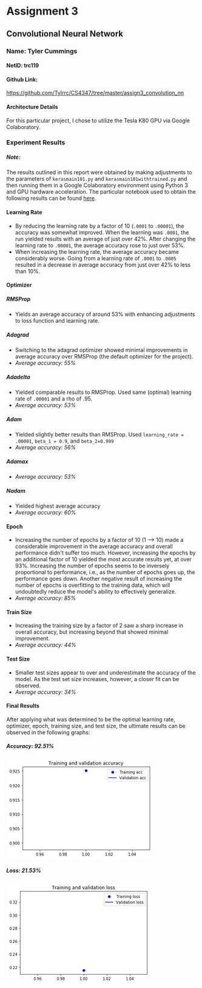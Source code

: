 # Assignment 3
## Convolutional Neural Network
### Name: Tyler Cummings
#### NetID: trc119

#### Github Link: 
<https://github.com/Tylrrc/CS4347/tree/master/assign3_convolution_nn>

#### Architecture Details
For this particular project, I chose to utilize the Tesla K80 GPU via Google Colaboratory.

### Experiment Results

##### Note:
The results outlined in this report were obtained by making adjustments to the parameters
of `kerasmain101.py` and `kerasmain101withtrained.py` and then running them in a Google Colaboratory environment
 using Python 3 and GPU hardware acceleration. The particular notebook used to obtain the following results can be found
 [here](https://github.com/Tylrrc/CS4347/blob/master/assign3_convolution_nn/Assn3.ipynb).
 
#### Learning Rate
*   By reducing the learning rate by a factor of 10 (`.0001` to `.00001`), the accuracy was somewhat improved. 
When the learning was `.0001`, the run yielded results with an average of just over 42%. After changing 
the learning rate to `.00001`, the average accuracy rose to just over 53%. 
*   When increasing the learning rate, the average accuracy became considerably worse. Going from a learning
rate of `.0001` to `.0005` resulted in a decrease in average accuracy from just over 42% to less than 10%.

#### Optimizer

##### RMSProp
*   Yields an average accuracy of around 53% with enhancing adjustments to loss function and 
    learning rate.
    
##### Adagrad 
*   Switching to the adagrad optimizer showed minimal improvements in average accuracy over 
    RMSProp (the default optimizer for the project). 
*   *Average accuracy: 55%*

##### Adadelta
*   Yielded comparable results to RMSProp. Used same (optimal) learning rate of `.00001` and a 
    rho of .95.
*   *Average accuracy: 53%*

##### Adam
*   Yielded slightly better results than RMSProp. Used `learning_rate = .00001`, `beta_1 = 0.9`, 
    and `beta_2=0.999`
*   *Average accuracy: 56%*

##### Adamax
*   *Average accuracy: 53%*

##### Nadam
*   Yielded highest average accuracy
*   *Average accuracy: 60%*

#### Epoch
*   Increasing the number of epochs by a factor of 10 (1 --> 10) made a considerable improvement in the 
average accuracy and overall performance didn't suffer too much. However, increasing the epochs 
by an additional factor of 10 yielded the most accurate results yet, at over 93%. Increasing the
number of epochs seems to be inversely proportional to performance, i.e., as the number of epochs
 goes up, the performance goes down. Another negative result of increasing the number of epochs is overfitting to the 
 training data, which will undoubtedly reduce the model's ability to effectively generalize.
*   *Average accuracy: 85%*

#### Train Size
*   Increasing the training size by a factor of 2 saw a sharp increase in overall accuracy, but 
                        increasing beyond that showed minimal improvement.
*   *Average accuracy: 44%*

#### Test Size
*   Smaller test sizes appear to over and underestimate the accuracy of the model. As the test 
set size increases, however, a closer fit can be observed.
*   *Average accuracy: 34%*

#### Final Results

After applying what was determined to be the optimal learning rate, optimizer, epoch, training size, and test size, the 
ultimate results can be observed in the following graphs:

##### Accuracy: 92.51%
![](accuracy.png)

##### Loss: 21.53%
![](loss.png)

               